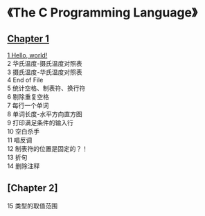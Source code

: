 # 《The C Programming Language》
## [Chapter 1](https://github.com/PokerKight/Peck/tree/master/practice/Chapter%201)
[1 Hello, world!](https://github.com/PokerKight/Peck/blob/master/practice/Chapter%201/1.c)<br/>
2 华氏温度-摄氏温度对照表<br/>
3 摄氏温度-华氏温度对照表<br/>
4 End of File<br/>
5 统计空格、制表符、换行符<br/>
6 剔除重复空格<br/>
7 每行一个单词<br/>
8 单词长度-水平方向直方图<br/>
9 打印满足条件的输入行<br/>
10 空白杀手<br/>
11 唱反调<br/>
12 制表符的位置是固定的？！<br/>
13 折句<br/>
14 删除注释<br/>
## [Chapter 2]
15 类型的取值范围<br/>
